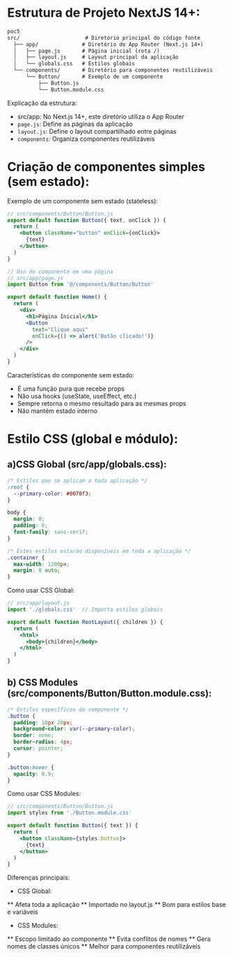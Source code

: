 # Estrutura de Projeto NextJS 14+:

``` txt
poc5
src/                     # Diretório principal do código fonte
  ├── app/              # Diretório do App Router (Next.js 14+)
  │   ├── page.js       # Página inicial (rota /)
  │   ├── layout.js     # Layout principal da aplicação
  │   └── globals.css   # Estilos globais
  └── components/       # Diretório para componentes reutilizáveis
      └── Button/       # Exemplo de um componente
          ├── Button.js
          └── Button.module.css
```

Explicação da estrutura:
* src/app: No Next.js 14+, este diretório utiliza o App Router
* ``page.js``: Define as páginas da aplicação
* ``layout.js``: Define o layout compartilhado entre páginas
* `components`: Organiza componentes reutilizáveis

# Criação de componentes simples (sem estado):

Exemplo de um componente sem estado (stateless):

``` jsx
// src/components/Button/Button.js
export default function Button({ text, onClick }) {
  return (
    <button className="button" onClick={onClick}>
      {text}
    </button>
  )
}

// Uso do componente em uma página
// src/app/page.js
import Button from '@/components/Button/Button'

export default function Home() {
  return (
    <div>
      <h1>Página Inicial</h1>
      <Button 
        text="Clique aqui" 
        onClick={() => alert('Botão clicado!')} 
      />
    </div>
  )
}
```

Características do componente sem estado:

* É uma função pura que recebe props
* Não usa hooks (useState, useEffect, etc.)
* Sempre retorna o mesmo resultado para as mesmas props
* Não mantém estado interno

# Estilo CSS (global e módulo):

## a)CSS Global (src/app/globals.css):

``` css
/* Estilos que se aplicam a toda aplicação */
:root {
  --primary-color: #0070f3;
}

body {
  margin: 0;
  padding: 0;
  font-family: sans-serif;
}

/* Estes estilos estarão disponíveis em toda a aplicação */
.container {
  max-width: 1200px;
  margin: 0 auto;
}
```

Como usar CSS Global:

``` jsx
// src/app/layout.js
import './globals.css'  // Importa estilos globais

export default function RootLayout({ children }) {
  return (
    <html>
      <body>{children}</body>
    </html>
  )
}
```
## b) CSS Modules (src/components/Button/Button.module.css):

``` css
/* Estilos específicos do componente */
.button {
  padding: 10px 20px;
  background-color: var(--primary-color);
  border: none;
  border-radius: 4px;
  cursor: pointer;
}

.button:hover {
  opacity: 0.9;
}
```

Como usar CSS Modules:

``` jsx
// src/components/Button/Button.js
import styles from './Button.module.css'

export default function Button({ text }) {
  return (
    <button className={styles.button}>
      {text}
    </button>
  )
}
```

Diferenças principais:

* CSS Global:

** Afeta toda a aplicação
** Importado no layout.js
** Bom para estilos base e variáveis


* CSS Modules:

** Escopo limitado ao componente
** Evita conflitos de nomes
** Gera nomes de classes únicos
** Melhor para componentes reutilizáveis